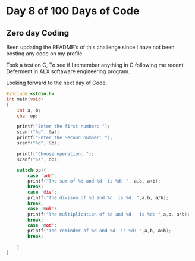 # Day 8 of 100 Days of Code

## Zero day Coding 

Been updating the README's of this challenge since I have not been posting any code on my profile

Took a test on C, To see if I remember anything in C following me recent Deferment in ALX softaware engineering program. 


Looking forward to the next day of Code.

```c 
#include <stdio.h>
int main(void)
{
    int a, b;
    char op;

    printf("Enter the first number: ");
    scanf("%d", &a);
    printf("Enter the Second number: ");
    scanf("%d", &b);

    printf("Choose operation: ");
    scanf("%s", op);

    switch(op){
        case 'add':
        printf("The sum of %d and %d  is %d: ", a,b, a+b);
        break;
        case 'div':
        printf("The divison of %d and %d  is %d: ",a,b, a/b);
        break;
        case 'mul':
        printf("The multiplication of %d and %d   is %d: ",a,b, a*b);
        break;
        case 'mod':
        printf("The reminder of %d and %d  is %d: ",a,b, a%b);
        break;

    }
}
```